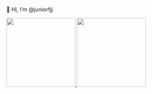 👋 Hi, I’m @juniorfjj

<div>
<a href="https://github.com/juniorfjj">
<img height="180em" src="https://github-readme-stats.vercel.app/api/top-langs/?username=juniorfjj&layout=compact&langs_count=7&theme=dracula"/>
<img height="180em" src="https://github-readme-stats.vercel.app/api?username=juniorfjj&show_icons=true&theme=dracula&include_all_commits=true&count_private=false"/>
</div>
<!---
juniorfjj/juniorfjj is a ✨ special ✨ repository because its `README.md` (this file) appears on your GitHub profile.
You can click the Preview link to take a look at your changes.
--->
